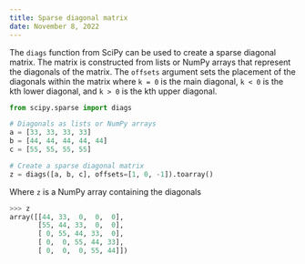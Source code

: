 ```yaml
---
title: Sparse diagonal matrix
date: November 8, 2022
---
```


The `diags` function from SciPy can be used to create a sparse diagonal matrix. The matrix is constructed from lists or NumPy arrays that represent the diagonals of the matrix. The `offsets` argument sets the placement of the diagonals within the matrix where `k = 0` is the main diagonal, `k < 0` is the kth lower diagonal, and `k > 0` is the kth upper diagonal.

```python
from scipy.sparse import diags

# Diagonals as lists or NumPy arrays
a = [33, 33, 33, 33]
b = [44, 44, 44, 44, 44]
c = [55, 55, 55, 55]

# Create a sparse diagonal matrix
z = diags([a, b, c], offsets=[1, 0, -1]).toarray()
```

Where `z` is a NumPy array containing the diagonals

```python
>>> z
array([[44, 33,  0,  0,  0],
       [55, 44, 33,  0,  0],
       [ 0, 55, 44, 33,  0],
       [ 0,  0, 55, 44, 33],
       [ 0,  0,  0, 55, 44]])
```
